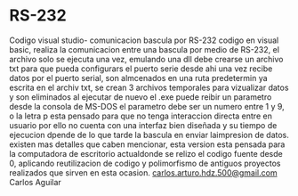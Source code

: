# RS-232
Codigo visual studio- comunicacion bascula por RS-232
codigo en visual basic, realiza la comunicacion entre una bascula por
medio de RS-232, el archivo solo se ejecuta una vez, emulando una dll
debe crearse un archivo txt para que pueda configurars el puerto serie desde ahi
una vez recibe datos por el puerto serial, son almcenados en una ruta predetermin
ya escrita en el archiv txt, se crean 3 archivos temporales para vizualizar datos y 
son eliminados al ejecutar de nuevo el .exe
puede reibir un parametro desde la consola de MS-DOS 
el parametro debe ser un numero entre 1 y 9, o la letra p
esta pensado para que no tenga interaccion directa entre en usuario
por ello no cuenta con una interfaz bien diseñada y su tiempo de ejecucion dpende de lo que tarde la
bascula en enviar laimpresion de datos.
existen mas detalles que caben mencionar, esta version esta pensada para la computadora de escritorio actualdonde se relizo el codigo fuente desde 0, aplicando reutilizacion de codigo y polimorfismo de antiguos proyectos realizados que 
sirven en esta ocasion.
carlos.arturo.hdz.500@gmail.com
Carlos Aguilar
